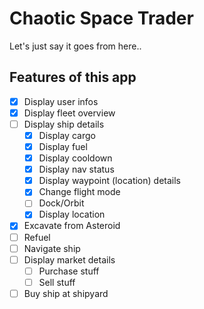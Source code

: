 # Chaotic Space Trader
Let's just say it goes from here..

## Features of this app
- [x] Display user infos
- [x] Display fleet overview
- [ ] Display ship details 
    - [x] Display cargo
    - [x] Display fuel
    - [x] Display cooldown
    - [x] Display nav status
    - [x] Display waypoint (location) details
    - [x] Change flight mode
    - [ ] Dock/Orbit
    - [x] Display location
- [x] Excavate from Asteroid
- [ ] Refuel
- [ ] Navigate ship
- [ ] Display market details 
    - [ ] Purchase stuff
    - [ ] Sell stuff
- [ ] Buy ship at shipyard
